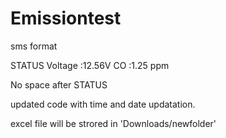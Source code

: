 # Emissiontest

sms format


STATUS
Voltage :12.56V
CO :1.25 ppm

No space after STATUS

updated code with time and date updatation.


excel file will be strored in 'Downloads/newfolder'
